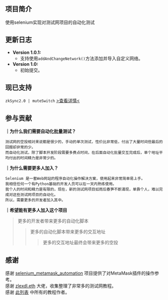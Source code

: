 ## 项目简介
使用selenium实现对测试网项目的自动化测试

## 更新日志
* **Version 1.0.1:**  
  * 支持使用`addAndChangeNetwork()`方法添加并导入自定义网络。
* **Version 1.0:**  
  * 初始提交。

## 现已支持
  `zkSync2.0 | muteSwitch` [>查看详情<](https://github.com/luoyeETH/selenium_metamask_auto_testing/tree/main/zkSync2_auto)

## 参与贡献 

**｜为什么我们需要自动化批量测试？**  
```
测试网的空投相对来说都是很少的，手动的单次测试，性价比非常低，付出了大量时间但最后的回报却非常的少。  
而自动化测试，除了脚本开发阶段需要多费点时间，在后面自动化批量交互完成后，单个地址平均付出的时间精力是非常少的。  
```
**｜为什么需要更多人加入？**  
```
Selenium 是一套Web网站的程序自动化操作解决方案，使用起来非常简单易上手。  
我相信任何一个有Python基础的开发人员可以在一天内熟练使用。  
我个人的时间和精力是有限的，现在，新的测试网项目如雨后春笋不断涌现，单靠个人，难以完成对这些测试网项目的自动化。  
所以，需要更多的开发者加入其中。 
```

**｜希望能有更多人加入这个项目** 
>更多的开发者带来更多的自动化脚本  
>>更多的自动化脚本带来更多的交互地址  
>>>更多的交互地址最终会带来更多的空投  


## 感谢
感谢 [selenium_metamask_automation](https://github.com/javerianadeem/selenium_metamask_automation) 项目提供了对MetaMask插件的操作参考。  
感谢 [zlexdl.eth](https://twitter.com/zlexdl) 大佬，收集整理了非常多的测试网教程。  
感谢 [此列表](https://www.notion.so/db2e69b82a364d9e8bd356c4c73a228c?v=b3a4e992cd014603975d50df4e0fe9af) 中所有的教程作者。